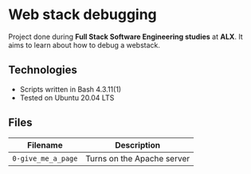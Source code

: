 # Web stack debugging
Project done during **Full Stack Software Engineering studies** at **ALX**. It aims to learn about how to debug a webstack.

## Technologies
* Scripts written in Bash 4.3.11(1)
* Tested on Ubuntu 20.04 LTS

## Files

| Filename | Description |
| -------- | ----------- |
| `0-give_me_a_page` | Turns on the Apache server |
